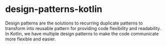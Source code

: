 # design-patterns-kotlin
Design patterns are the solutions to recurring duplicate patterns to transform into reusable pattern for providing code flexibility and readability. In Kotlin, we have multiple design patterns to make the code communicate more flexible and easier.
